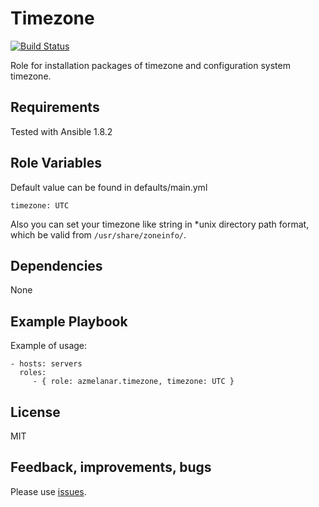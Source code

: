 Timezone
========

[![Build Status](https://api.travis-ci.org/azmelanar/ansible-timezone.png)](https://travis-ci.org/azmelanar/ansible-timezone)

Role for installation packages of timezone and configuration system timezone.

Requirements
------------

Tested with Ansible 1.8.2

Role Variables
--------------

Default value can be found in defaults/main.yml

    timezone: UTC

Also you can set your timezone like string in *unix directory path format, which be valid from `/usr/share/zoneinfo/`.

Dependencies
------------

None

Example Playbook
----------------

Example of usage:

    - hosts: servers
      roles:
         - { role: azmelanar.timezone, timezone: UTC }

License
-------

MIT

Feedback, improvements, bugs
----------------------------

Please use [issues](https://github.com/azmelanar/ansible-timezone/issues).
